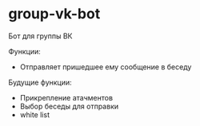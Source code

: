 # group-vk-bot
Бот для группы ВК

Функции:
* Отправляет пришедшее ему сообщение в беседу

Будущие функции:
* Прикрепление атачментов
* Выбор беседы для отправки
* white list
